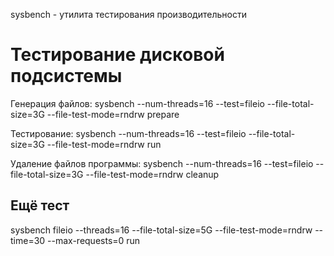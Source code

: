 sysbench - утилита тестирования производительности


# Тестирование дисковой подсистемы
Генерация файлов:
sysbench --num-threads=16 --test=fileio --file-total-size=3G --file-test-mode=rndrw prepare

Тестирование:
sysbench --num-threads=16 --test=fileio --file-total-size=3G --file-test-mode=rndrw run

Удаление файлов программы:
sysbench --num-threads=16 --test=fileio --file-total-size=3G --file-test-mode=rndrw cleanup

## Ещё тест
sysbench fileio --threads=16 --file-total-size=5G --file-test-mode=rndrw --time=30 --max-requests=0 run